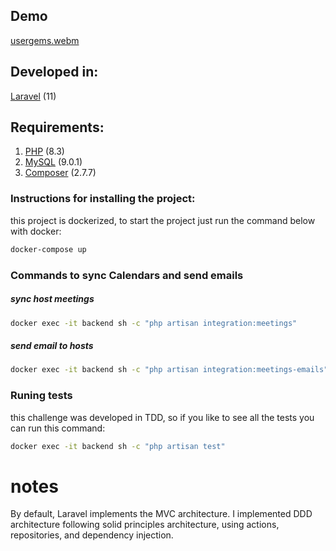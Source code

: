 ## Demo
[usergems.webm](https://github.com/user-attachments/assets/8768d62e-af51-4ccd-b06b-f3e5f1ff2f1c)

## Developed in:

[Laravel](https://laravel.com/docs/11.x) (11)

## Requirements:

1. [PHP](https://www.php.net/) (8.3)
2. [MySQL](https://www.mysql.com) (9.0.1)
3. [Composer](https://getcomposer.org/) (2.7.7)

### Instructions for installing the project:
this project is dockerized, to start the project just run the command below with docker:

```sh
docker-compose up
```
### Commands to sync Calendars and send emails
##### sync host meetings
```bash
docker exec -it backend sh -c "php artisan integration:meetings"
```

##### send email to hosts
```bash
docker exec -it backend sh -c "php artisan integration:meetings-emails"
```

### Runing tests
this challenge was developed in TDD, so if you like to see all the tests you can run this command:

```bash
docker exec -it backend sh -c "php artisan test"
```

# notes

By default, Laravel implements the MVC architecture. I implemented DDD architecture following solid principles
architecture, using actions, repositories, and dependency injection.
